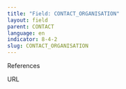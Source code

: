 ```yaml
---
title: "Field: CONTACT_ORGANISATION"
layout: field
parent: CONTACT
language: en
indicator: 8-4-2
slug: CONTACT_ORGANISATION
---
```

References 

URL